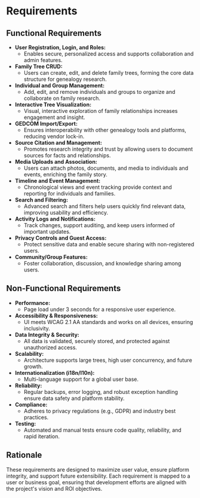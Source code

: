 # Requirements

## Functional Requirements

- **User Registration, Login, and Roles:**
  - Enables secure, personalized access and supports collaboration and admin features.
- **Family Tree CRUD:**
  - Users can create, edit, and delete family trees, forming the core data structure for genealogy research.
- **Individual and Group Management:**
  - Add, edit, and remove individuals and groups to organize and collaborate on family research.
- **Interactive Tree Visualization:**
  - Visual, interactive exploration of family relationships increases engagement and insight.
- **GEDCOM Import/Export:**
  - Ensures interoperability with other genealogy tools and platforms, reducing vendor lock-in.
- **Source Citation and Management:**
  - Promotes research integrity and trust by allowing users to document sources for facts and relationships.
- **Media Uploads and Association:**
  - Users can attach photos, documents, and media to individuals and events, enriching the family story.
- **Timeline and Event Management:**
  - Chronological views and event tracking provide context and reporting for individuals and families.
- **Search and Filtering:**
  - Advanced search and filters help users quickly find relevant data, improving usability and efficiency.
- **Activity Logs and Notifications:**
  - Track changes, support auditing, and keep users informed of important updates.
- **Privacy Controls and Guest Access:**
  - Protect sensitive data and enable secure sharing with non-registered users.
- **Community/Group Features:**
  - Foster collaboration, discussion, and knowledge sharing among users.

## Non-Functional Requirements

- **Performance:**
  - Page load under 3 seconds for a responsive user experience.
- **Accessibility & Responsiveness:**
  - UI meets WCAG 2.1 AA standards and works on all devices, ensuring inclusivity.
- **Data Integrity & Security:**
  - All data is validated, securely stored, and protected against unauthorized access.
- **Scalability:**
  - Architecture supports large trees, high user concurrency, and future growth.
- **Internationalization (i18n/l10n):**
  - Multi-language support for a global user base.
- **Reliability:**
  - Regular backups, error logging, and robust exception handling ensure data safety and platform stability.
- **Compliance:**
  - Adheres to privacy regulations (e.g., GDPR) and industry best practices.
- **Testing:**
  - Automated and manual tests ensure code quality, reliability, and rapid iteration.

## Rationale

These requirements are designed to maximize user value, ensure platform integrity, and support future extensibility. Each requirement is mapped to a user or business goal, ensuring that development efforts are aligned with the project's vision and ROI objectives. 
